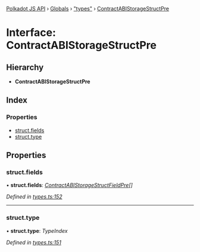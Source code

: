 [Polkadot JS API](../README.md) › [Globals](../globals.md) › ["types"](../modules/_types_.md) › [ContractABIStorageStructPre](_types_.contractabistoragestructpre.md)

# Interface: ContractABIStorageStructPre

## Hierarchy

* **ContractABIStorageStructPre**

## Index

### Properties

* [struct.fields](_types_.contractabistoragestructpre.md#struct.fields)
* [struct.type](_types_.contractabistoragestructpre.md#struct.type)

## Properties

###  struct.fields

• **struct.fields**: *[ContractABIStorageStructFieldPre](_types_.contractabistoragestructfieldpre.md)[]*

*Defined in [types.ts:152](https://github.com/polkadot-js/api/blob/a8bfa90b87/packages/api-contract/src/types.ts#L152)*

___

###  struct.type

• **struct.type**: *TypeIndex*

*Defined in [types.ts:151](https://github.com/polkadot-js/api/blob/a8bfa90b87/packages/api-contract/src/types.ts#L151)*
